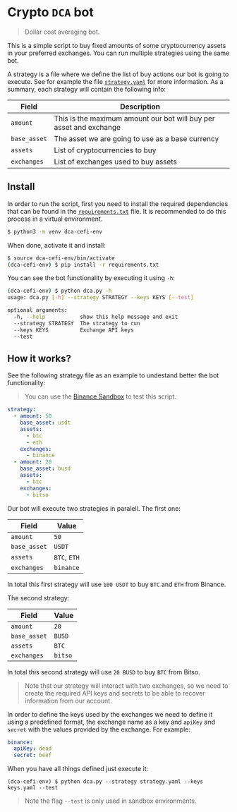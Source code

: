# Crypto `DCA` bot

>Dollar cost averaging bot.

This is a simple script to buy fixed amounts of some cryptocurrency assets in your preferred
exchanges. You can run multiple strategies using the same bot.

A strategy is a file where we define the list of buy actions our bot is going to execute. See for example
the file [`strategy.yaml`](strategy.yaml) for more information. As a summary, each strategy will 
contain the following info:

| Field        	| Description                                                        	|
|--------------	|--------------------------------------------------------------------	|
| `amount`     	| This is the maximum amount our bot will buy per asset and exchange 	|
| `base_asset` 	| The asset we are going to use as a base currency                   	|
| `assets`     	| List of cryptocurrencies to buy                                       |
| `exchanges`  	| List of exchanges used to buy assets                               	|

## Install

In order to run the script, first you need to install the required dependencies that can be found in
the [`requirements.txt`](requirements.txt) file. It is recommended to do this process in a virtual
environment.

```sh
$ python3 -m venv dca-cefi-env
```

When done, activate it and install:

```sh
$ source dca-cefi-env/bin/activate
(dca-cefi-env) $ pip install -r requirements.txt
```

You can see the bot functionality by executing it using `-h`:

```sh
(dca-cefi-env) $ python dca.py -h
usage: dca.py [-h] --strategy STRATEGY --keys KEYS [--test]

optional arguments:
  -h, --help           show this help message and exit
  --strategy STRATEGY  The strategy to run
  --keys KEYS          Exchange API keys
  --test
```

## How it works?

See the following strategy file as an example to undestand better the bot functionality:

>You can use the [Binance Sandbox](https://testnet.binance.vision/) to test this script.

```yaml
strategy:
  - amount: 50
    base_asset: usdt
    assets:
      - btc
      - eth
    exchanges:
      - binance
  - amount: 20
    base_asset: busd
    assets:
      - btc
    exchanges:
      - bitso
```

Our bot will execute two strategies in paralell. The first one:

| Field        	| Value                                                        	|
|--------------	|--------------------------------------------------------------------	|
| `amount`     	| `50` 	|
| `base_asset` 	| `USDT`                   	|
| `assets`     	| `BTC`, `ETH`                                       |
| `exchanges`  	| `binance`                              	|

In total this first strategy will use `100 USDT` to buy `BTC` and `ETH` from Binance.

The second strategy:

| Field        	| Value                                                        	|
|--------------	|--------------------------------------------------------------------	|
| `amount`     	| `20` 	|
| `base_asset` 	| `BUSD`                   	|
| `assets`     	| `BTC`                                       |
| `exchanges`  	| `bitso`                              	|

In total this second strategy will use `20 BUSD` to buy `BTC` from Bitso. 

>Note that our strategy will interact with two exchanges, so we need to create the required API keys and
>secrets to be able to recover information from our account.

In order to define the keys used by the exchanges we need to define it using a predefined format, the
exchange name as a key and `apiKey` and `secret` with the values provided by the exchange. For example:

```yaml
binance:
  apiKey: dead
  secret: beef
```

When you have all things defined just execute it:

```
(dca-cefi-env) $ python dca.py --strategy strategy.yaml --keys keys.yaml --test
```

>Note the flag `--test` is only used in sandbox environments.
